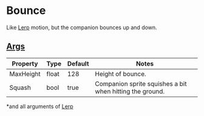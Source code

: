 # Bounce

Like [Lerp](3.2.0-Lerp.md) motion, but the companion bounces up and down.

## [Args](~/api/TrinketTinker.Models.MotionArgs.BounceArgs.yml)

| Property | Type | Default | Notes |
| -------- | ---- | ------- | ----- |
| MaxHeight | float | 128 | Height of bounce. |
| Squash | bool | true | Companion sprite squishes a bit when hitting the ground. |

*and all arguments of [Lerp](3.2.0-Lerp.md)
